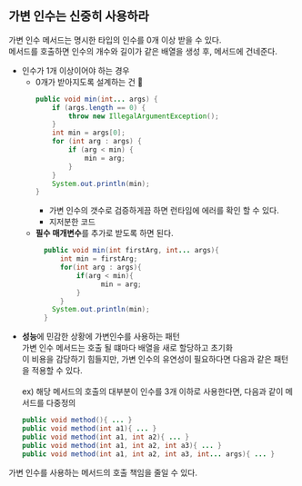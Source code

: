 ## 가변 인수는 신중히 사용하라

가변 인수 메서드는 명시한 타입의 인수를 0개 이상 받을 수 있다.  
메서드를 호출하면 인수의 개수와 길이가 같은 배열을 생성 후, 메서드에 건네준다.
- 인수가 1개 이상이어야 하는 경우
    - 0개가 받아지도록 설계하는 건 🤮
      ```java
      public void min(int... args) {
          if (args.length == 0) {
              throw new IllegalArgumentException();
          }
          int min = args[0];
          for (int arg : args) {
              if (arg < min) {
                  min = arg;
              }
          }
          System.out.println(min);
      }
      ```
        - 가변 인수의 갯수로 검증하게끔 하면 런타임에 에러를 확인 할 수 있다.
        - 지저분한 코드
    - **필수 매개변수**를 추가로 받도록 하면 된다.
      ```java
        public void min(int firstArg, int... args){
            int min = firstArg;
            for(int arg : args){
                if(arg < min){
                      min = arg;
                }
            }
          System.out.println(min);
        }
      ```
- **성능**에 민감한 상황에 가변인수를 사용하는 패턴   
  가변 인수 메서드는 호출 될 떄마다 배열을 새로 할당하고 초기화  
  이 비용을 감당하기 힘들지만, 가변 인수의 유연성이 필요하다면 다음과 같은 패턴을 적용할 수 있다.<br><br>
  ex) 해당 메서드의 호출의 대부분이 인수를 3개 이하로 사용한다면, 다음과 같이 메서드를 다중정의
  ```java
  public void method(){ ... }
  public void method(int a1){ ... }
  public void method(int a1, int a2){ ... }
  public void method(int a1, int a2, int a3){ ... }
  public void method(int a1, int a2, int a3, int... args){ ... }
  ```
가변 인수를 사용하는 메서드의 호출 책임을 줄일 수 있다.
